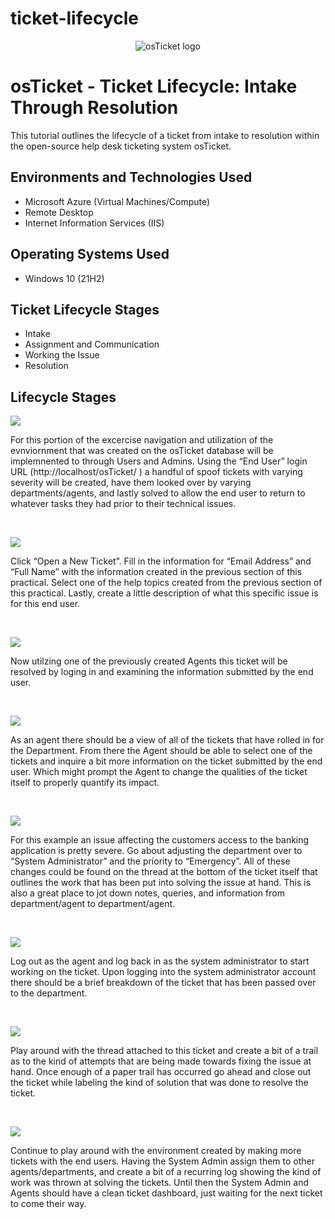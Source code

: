 # ticket-lifecycle
<p align="center">
<img src="https://i.imgur.com/Clzj7Xs.png" alt="osTicket logo"/>
</p>

<h1>osTicket - Ticket Lifecycle: Intake Through Resolution</h1>
This tutorial outlines the lifecycle of a ticket from intake to resolution within the open-source help desk ticketing system osTicket.<br />

<h2>Environments and Technologies Used</h2>

- Microsoft Azure (Virtual Machines/Compute)
- Remote Desktop
- Internet Information Services (IIS)

<h2>Operating Systems Used </h2>

- Windows 10</b> (21H2)

<h2>Ticket Lifecycle Stages</h2>

- Intake
- Assignment and Communication
- Working the Issue
- Resolution

<h2>Lifecycle Stages</h2>

<p>
<img src="https://github.com/elTuTico/ticket-lifecycle/assets/137955237/bb51409f-3f4f-4474-9a9d-d0bd096c2e78"/>
</p>
<p>
For this portion of the excercise navigation and utilization of the evnviornment that was created on the osTicket database will be implemnented to through Users and Admins. Using the “End User” login URL (http://localhost/osTicket/ )  a handful of spoof tickets with varying severity will be created, have them looked over by varying departments/agents, and lastly solved to allow the end user to return to whatever tasks they had prior to their technical issues. 
</p>
<br />

<p>
<img src="https://github.com/elTuTico/ticket-lifecycle/assets/137955237/ec6f2c0b-16f5-4959-ac7e-b1b63e83f942"/>
</p>
<p>
Click “Open a New Ticket”. Fill in the information for “Email Address” and “Full Name” with the information created in the previous section of this practical. Select one of the help topics created from the previous section of this practical. Lastly, create a little description of what this specific issue is for this end user. 
</p>
<br />

<p>
<img src="https://github.com/elTuTico/ticket-lifecycle/assets/137955237/48a72528-be82-4340-b64a-135b38fdc069"/>
</p>
<p>
Now utilzing one of the previously created Agents this ticket will be resolved by loging in and examining the information submitted by the end user.
</p>
<br />

<p>
<img src="https://github.com/elTuTico/ticket-lifecycle/assets/137955237/aca19d74-3c87-4a14-89bd-5ea11c901a5f"/>
</p>
<p>
As an agent there should be a view of all of the tickets that have rolled in for the Department. From there the Agent should be able to select one of the tickets and inquire a bit more information on the ticket submitted by the end user. Which might prompt the Agent to change the qualities of the ticket itself to properly quantify its impact. 
</p>
<br />

<p>
<img src="https://github.com/elTuTico/ticket-lifecycle/assets/137955237/d672d18f-9d2b-4ba9-8ca4-ad121d1c5260"/>
</p>
<p>
For this example an issue affecting the customers access to the banking application is pretty severe. Go about adjusting the department over to “System Administrator” and the priority to “Emergency”. All of these changes could be found on the thread at the bottom of the ticket itself that outlines the work that has been put into solving the issue at hand. This is also a great place to jot down notes, queries, and information from department/agent to department/agent. 
</p>
<br />

<p>
<img src="https://github.com/elTuTico/ticket-lifecycle/assets/137955237/3cee8c4c-253c-45ad-b0e1-b79611404f75"/>
</p>
<p>
Log out as the agent and log back in as the system administrator to start working on the ticket. Upon logging into the system administrator account there should be a brief breakdown of the ticket that has been passed over to the department. 
</p>
<br />

<p>
<img src="https://github.com/elTuTico/ticket-lifecycle/assets/137955237/162f9f80-e862-4e3b-8cce-17ab1aa0042f"/>
</p>
<p>
Play around with the thread attached to this ticket and create a bit of a trail as to the kind of attempts that are being made towards fixing the issue at hand. Once enough of a paper trail has occurred go ahead and close out the ticket while labeling the kind of solution that was done to resolve the ticket. 
</p>
<br />

<p>
<img src="https://github.com/elTuTico/ticket-lifecycle/assets/137955237/f11fa888-019a-4763-8bcd-345df3732c6d"/>
</p>
<p>
Continue to play around with the environment created by making more tickets with the end users. Having the System Admin assign them to other agents/departments, and create a bit of a recurring log showing the kind of work was thrown at solving the tickets. Until then the System Admin and Agents should have a clean ticket dashboard, just waiting for the next ticket to come their way. 
</p>
<br />
